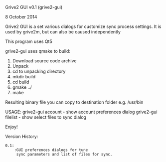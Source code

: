 Grive2 GUI v0.1 (grive2-gui)

8 October 2014

Grive2 GUI is a set various dialogs for customize sync process settings. 
It is used by grive2m, but can also be caused independently

This program uses Qt5

grive2-gui uses qmake to build:

1. Download source code archive
2. Unpack
3. cd to unpacking directory
4. mkdir build
5. cd build
6. gmake ../
7. make

Resulting binary file you can copy to destination folder e.g. /usr/bin

USAGE:
	grive2-gui account - show account preferences dialog
	grive2-gui filelist - show select files to sync dialog
	

Enjoy!

Version History:

	0.1:
		:GUI preferences dialogs for tune 
		 sync parameters and list of files for sync.
		
